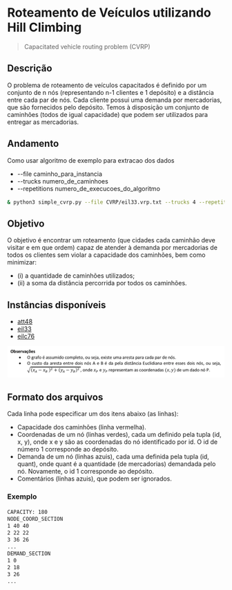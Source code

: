# Roteamento de Veículos utilizando Hill Climbing
> Capacitated vehicle routing problem (CVRP)

## Descrição
O problema de roteamento de veículos capacitados é definido por um conjunto de n nós (representando n-1 clientes e 1 depósito) e a distância entre cada par de nós. Cada cliente possui uma demanda por mercadorias, que são fornecidos pelo depósito. Temos à disposição um conjunto de caminhões (todos de igual capacidade) que podem ser utilizados para entregar as mercadorias.

## Andamento
Como usar algoritmo de exemplo para extracao dos dados
* --file caminho_para_instancia
* --trucks numero_de_caminhoes
* --repetitions numero_de_execucoes_do_algoritmo

```bash
& python3 simple_cvrp.py --file CVRP/eil33.vrp.txt --trucks 4 --repetitions 1000
```

## Objetivo
O objetivo é encontrar um roteamento (que cidades cada caminhão deve visitar e em que ordem) capaz de atender à demanda por mercadorias de todos os clientes sem violar a capacidade dos caminhões, bem como minimizar:

- (i) a quantidade de caminhões utilizados;
- (ii) a soma da distância percorrida por todos os caminhões.

## Instâncias disponíveis
- [att48](CVRP/att48.vrp.txt)
- [eil33](CVRP/eil33.vrp.txt)
- [eilc76](CVRP/eilc76.vrp.txt)

![](img/img-1.png)

## Formato dos arquivos
Cada linha pode especificar um dos itens abaixo (as linhas):

- Capacidade dos caminhões (linha vermelha).
- Coordenadas de um nó (linhas verdes), cada um definido pela tupla (id, x, y), onde x e y são as
coordenadas do nó identificado por id. O id de número 1 corresponde ao depósito.
- Demanda de um nó (linhas azuis), cada uma definida pela tupla (id, quant), onde quant é a quantidade
(de mercadorias) demandada pelo nó. Novamente, o id 1 corresponde ao depósito.
- Comentários (linhas azuis), que podem ser ignorados.

### Exemplo
```
CAPACITY: 180
NODE_COORD_SECTION
1 40 40
2 22 22
3 36 26
...
DEMAND_SECTION
1 0
2 18
3 26
...
```
